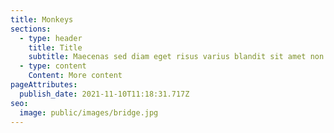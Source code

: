 ```yaml
---
title: Monkeys
sections:
  - type: header
    title: Title
    subtitle: Maecenas sed diam eget risus varius blandit sit amet non magna.
  - type: content
    Content: More content
pageAttributes:
  publish_date: 2021-11-10T11:18:31.717Z
seo:
  image: public/images/bridge.jpg
---
```

